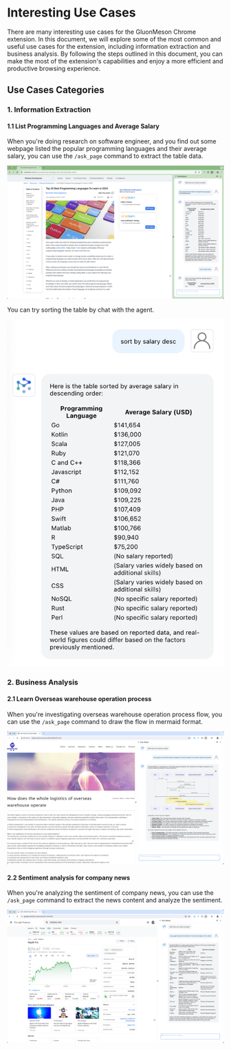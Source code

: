 # Interesting Use Cases
There are many interesting use cases for the GluonMeson Chrome extension. In this document, we will explore some of the most common and useful use cases for the extension, including information extraction and business analysis. By following the steps outlined in this document, you can make the most of the extension's capabilities and enjoy a more efficient and productive browsing experience.

## Use Cases Categories

### 1. Information Extraction

#### 1.1 List Programming Languages and Average Salary
When you're doing research on software engineer, and you find out some webpage listed the popular programming languages and their average salary, you can use the `/ask_page` command to extract the table data.

<img src="../images/usecases/extract_information_from_webpage.png"/>

You can try sorting the table by chat with the agent.

<img src="../images/usecases/sort_programming_language_by_average_salary.png"/>

### 2. Business Analysis

#### 2.1 Learn Overseas warehouse operation process
When you're investigating overseas warehouse operation process flow, you can use the `/ask_page` command to draw the flow in mermaid format.

<img src="../images/usecases/mermaid_sequence_diagram_en.png"/>

#### 2.2 Sentiment analysis for company news
When you're analyzing the sentiment of company news, you can use the `/ask_page` command to extract the news content and analyze the sentiment.

<img src="../images/usecases/news_sentiment_analysis.png"/>